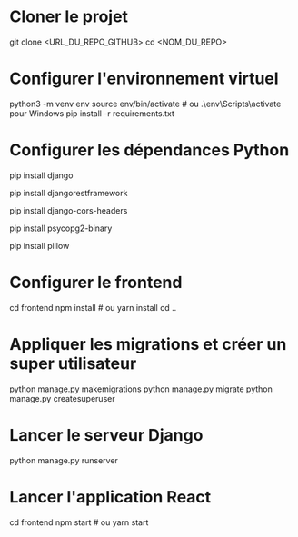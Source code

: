 # Cloner le projet
git clone <URL_DU_REPO_GITHUB>
cd <NOM_DU_REPO>

# Configurer l'environnement virtuel
python3 -m venv env
source env/bin/activate  # ou .\env\Scripts\activate pour Windows
pip install -r requirements.txt

# Configurer les dépendances Python
pip install django

pip install djangorestframework

pip install django-cors-headers

pip install psycopg2-binary 

pip install pillow


# Configurer le frontend
cd frontend
npm install  # ou yarn install
cd ..

# Appliquer les migrations et créer un super utilisateur
python manage.py makemigrations
python manage.py migrate
python manage.py createsuperuser

# Lancer le serveur Django
python manage.py runserver

# Lancer l'application React
cd frontend
npm start  # ou yarn start